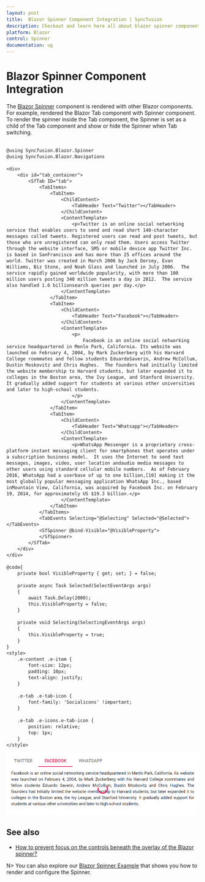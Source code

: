 ```yaml
---
layout: post
title:  Blazor Spinner Component Integration | Syncfusion
description: Checkout and learn here all about blazor spinner component integration with other blazor components and much more.
platform: Blazor
control: Spinner
documentation: ug
---
```


# Blazor Spinner Component Integration

The [Blazor Spinner](https://www.syncfusion.com/blazor-components/blazor-spinner) component is rendered with other Blazor components. For example, rendered the Blazor Tab component with Spinner component. To render the spinner inside the Tab component, the Spinner is set as a child of the Tab component and show or hide the Spinner when Tab switching.

```cshtml

@using Syncfusion.Blazor.Spinner
@using Syncfusion.Blazor.Navigations

<div>
    <div id="tab_container">
        <SfTab ID="tab">
            <TabItems>
                <TabItem>
                    <ChildContent>
                        <TabHeader Text="Twitter"></TabHeader>
                    </ChildContent>
                    <ContentTemplate>
                        <p>Twitter is an online social networking service that enables users to send and read short 140-character messages called tweets. Registered users can read and post tweets, but those who are unregistered can only read them. Users access Twitter through the website interface, SMS or mobile device app Twitter Inc. is based in SanFrancisco and has more than 25 offices around the world. Twitter was created in March 2006 by Jack Dorsey, Evan Williams, Biz Stone, and Noah Glass and launched in July 2006.  The service rapidly gained worldwide popularity, with more than 100 million users posting 340 million tweets a day in 2012.  The service also handled 1.6 billionsearch queries per day.</p>
                    </ContentTemplate>
                </TabItem>
                <TabItem>
                    <ChildContent>
                        <TabHeader Text="Facebook"></TabHeader>
                    </ChildContent>
                    <ContentTemplate>
                        <p>
                            Facebook is an online social networking service headquartered in Menlo Park, California. Its website was launched on February 4, 2004, by Mark Zuckerberg with his Harvard College roommates and fellow students EduardoSaverin, Andrew McCollum, Dustin Moskovitz and Chris Hughes.  The founders had initially limited the website membership to Harvard students, but later expanded it to colleges in the Boston area, the Ivy League, and Stanford University. It gradually added support for students at various other universities and later to high-school students.
                        </p>
                    </ContentTemplate>
                </TabItem>
                <TabItem>
                    <ChildContent>
                        <TabHeader Text="Whatsapp"></TabHeader>
                    </ChildContent>
                    <ContentTemplate>
                        <p>WhatsApp Messenger is a proprietary cross-platform instant messaging client for smartphones that operates under a subscription business model.  It uses the Internet to send text messages, images, video, user location andaudio media messages to other users using standard cellular mobile numbers.  As of February 2016, WhatsApp had a userbase of up to one billion,[10] making it the most globally popular messaging application WhatsApp Inc., based inMountain View, California, was acquired by Facebook Inc. on February 19, 2014, for approximately US $19.3 billion.</p>
                    </ContentTemplate>
                </TabItem>
            </TabItems>
            <TabEvents Selecting="@Selecting" Selected="@Selected"></TabEvents>
            <SfSpinner @bind-Visible="@VisibleProperty">
            </SfSpinner>
        </SfTab>
    </div>
</div>

@code{
    private bool VisibleProperty { get; set; } = false;

    private async Task Selected(SelectEventArgs args)
    {
        await Task.Delay(2000);
        this.VisibleProperty = false;
    }

    private void Selecting(SelectingEventArgs args)
    {
        this.VisibleProperty = true;
    }
}
<style>
    .e-content .e-item {
        font-size: 12px;
        padding: 10px;
        text-align: justify;
    }

    .e-tab .e-tab-icon {
        font-family: 'Socialicons' !important;
    }

    .e-tab .e-icons.e-tab-icon {
        position: relative;
        top: 1px;
    }
</style>

```

![Blazor Tab Spinner](./images/blazor-tab-spinner.png)

## See also
* [How to prevent focus on the controls beneath the overlay of the Blazor spinner?](https://www.syncfusion.com/kb/13139/how-to-prevent-focus-on-the-controls-beneath-the-overlay-of-the-blazor-spinner)

N> You can also explore our [Blazor Spinner Example](https://blazor.syncfusion.com/demos/spinner/overview) that shows you how to render and configure the Spinner.
